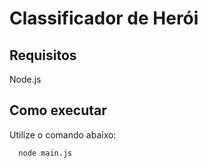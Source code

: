<h1> Classificador de Herói</h1>
<h2>Requisitos</h2>
<p>Node.js</p>
<h2>Como executar</h2>
<p>Utilize o comando abaixo:</p>

```
  node main.js
```
